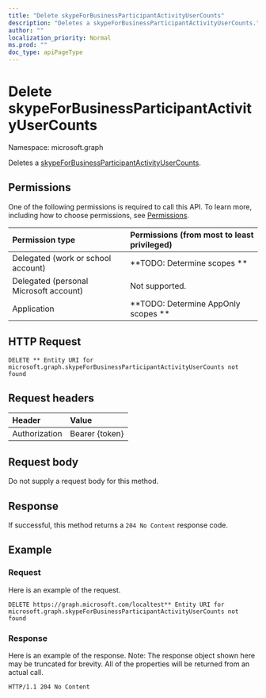 ```yaml
---
title: "Delete skypeForBusinessParticipantActivityUserCounts"
description: "Deletes a skypeForBusinessParticipantActivityUserCounts."
author: ""
localization_priority: Normal
ms.prod: ""
doc_type: apiPageType
---
```


# Delete skypeForBusinessParticipantActivityUserCounts

Namespace: microsoft.graph

Deletes a [skypeForBusinessParticipantActivityUserCounts](../resources/skypeforbusinessparticipantactivityusercounts.md).

## Permissions
One of the following permissions is required to call this API. To learn more, including how to choose permissions, see [Permissions](/concepts/permissions-reference.md).

|Permission type|Permissions (from most to least privileged)|
|:---|:---|
|Delegated (work or school account)|**TODO: Determine scopes **|
|Delegated (personal Microsoft account)|Not supported.|
|Application|**TODO: Determine AppOnly scopes **|

## HTTP Request
<!-- {
  "blockType": "ignored"
}
-->
``` http
DELETE ** Entity URI for microsoft.graph.skypeForBusinessParticipantActivityUserCounts not found
```

## Request headers
|Header|Value|
|:---|:---|
|Authorization|Bearer {token}|

## Request body
Do not supply a request body for this method.

## Response
If successful, this method returns a `204 No Content` response code.

## Example

### Request
Here is an example of the request.
<!-- {
  "blockType": "request",
  "name": "delete_skypeforbusinessparticipantactivityusercounts"
}
-->
``` http
DELETE https://graph.microsoft.com/localtest** Entity URI for microsoft.graph.skypeForBusinessParticipantActivityUserCounts not found
```

### Response
Here is an example of the response. Note: The response object shown here may be truncated for brevity. All of the properties will be returned from an actual call.
<!-- {
  "blockType": "response",
  "truncated": true
}
-->
``` http
HTTP/1.1 204 No Content
```

